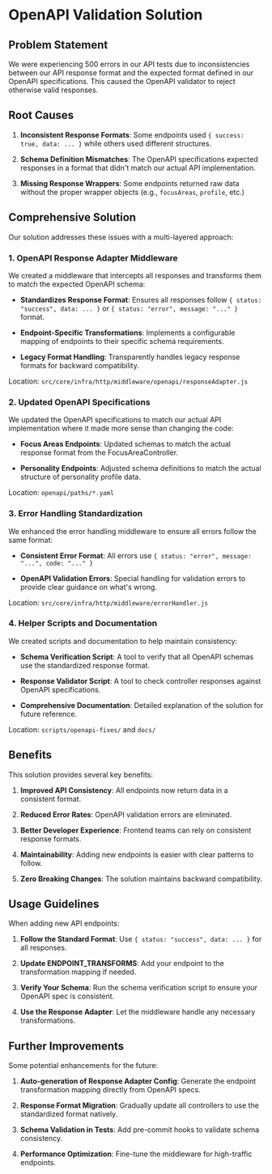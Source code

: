 # OpenAPI Validation Solution

## Problem Statement

We were experiencing 500 errors in our API tests due to inconsistencies between our API response format and the expected format defined in our OpenAPI specifications. This caused the OpenAPI validator to reject otherwise valid responses.

## Root Causes

1. **Inconsistent Response Formats**: Some endpoints used `{ success: true, data: ... }` while others used different structures.

2. **Schema Definition Mismatches**: The OpenAPI specifications expected responses in a format that didn't match our actual API implementation.

3. **Missing Response Wrappers**: Some endpoints returned raw data without the proper wrapper objects (e.g., `focusAreas`, `profile`, etc.)

## Comprehensive Solution

Our solution addresses these issues with a multi-layered approach:

### 1. OpenAPI Response Adapter Middleware

We created a middleware that intercepts all responses and transforms them to match the expected OpenAPI schema:

- **Standardizes Response Format**: Ensures all responses follow `{ status: "success", data: ... }` or `{ status: "error", message: "..." }` format.

- **Endpoint-Specific Transformations**: Implements a configurable mapping of endpoints to their specific schema requirements.

- **Legacy Format Handling**: Transparently handles legacy response formats for backward compatibility.

Location: `src/core/infra/http/middleware/openapi/responseAdapter.js`

### 2. Updated OpenAPI Specifications

We updated the OpenAPI specifications to match our actual API implementation where it made more sense than changing the code:

- **Focus Areas Endpoints**: Updated schemas to match the actual response format from the FocusAreaController.

- **Personality Endpoints**: Adjusted schema definitions to match the actual structure of personality profile data.

Location: `openapi/paths/*.yaml`

### 3. Error Handling Standardization

We enhanced the error handling middleware to ensure all errors follow the same format:

- **Consistent Error Format**: All errors use `{ status: "error", message: "...", code: "..." }`

- **OpenAPI Validation Errors**: Special handling for validation errors to provide clear guidance on what's wrong.

Location: `src/core/infra/http/middleware/errorHandler.js`

### 4. Helper Scripts and Documentation

We created scripts and documentation to help maintain consistency:

- **Schema Verification Script**: A tool to verify that all OpenAPI schemas use the standardized response format.

- **Response Validator Script**: A tool to check controller responses against OpenAPI specifications.

- **Comprehensive Documentation**: Detailed explanation of the solution for future reference.

Location: `scripts/openapi-fixes/` and `docs/`

## Benefits

This solution provides several key benefits:

1. **Improved API Consistency**: All endpoints now return data in a consistent format.

2. **Reduced Error Rates**: OpenAPI validation errors are eliminated.

3. **Better Developer Experience**: Frontend teams can rely on consistent response formats.

4. **Maintainability**: Adding new endpoints is easier with clear patterns to follow.

5. **Zero Breaking Changes**: The solution maintains backward compatibility.

## Usage Guidelines

When adding new API endpoints:

1. **Follow the Standard Format**: Use `{ status: "success", data: ... }` for all responses.

2. **Update ENDPOINT_TRANSFORMS**: Add your endpoint to the transformation mapping if needed.

3. **Verify Your Schema**: Run the schema verification script to ensure your OpenAPI spec is consistent.

4. **Use the Response Adapter**: Let the middleware handle any necessary transformations.

## Further Improvements

Some potential enhancements for the future:

1. **Auto-generation of Response Adapter Config**: Generate the endpoint transformation mapping directly from OpenAPI specs.

2. **Response Format Migration**: Gradually update all controllers to use the standardized format natively.

3. **Schema Validation in Tests**: Add pre-commit hooks to validate schema consistency.

4. **Performance Optimization**: Fine-tune the middleware for high-traffic endpoints. 